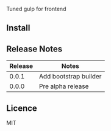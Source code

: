 Tuned gulp for frontend

## Install

## Release Notes

| Release | Notes |
| --- | --- |
| 0.0.1 | Add bootstrap builder |
| 0.0.0 | Pre alpha release |

## Licence

MIT
<!-- do not want to make nodeinit to complicated, you can edit this whenever you want. -->